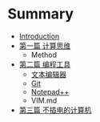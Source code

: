 # Summary

* [Introduction](README.md)
* [第一篇 计算思维](chapter1.md)
   * Method
* [第二篇 编程工具](chapter2.md)
   * [文本编辑器](text-editor.md)
   * [Git](git.md)
   * [Notepad++](notepadplusplus.md)
   * VIM.md
* [第三篇 不插电的计算机](chapter3.md)

